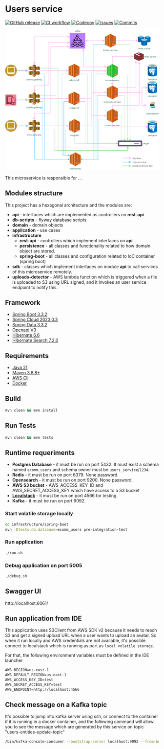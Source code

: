 
# Users service

[![GitHub release](https://img.shields.io/github/release/sjexpos/ecomm-users-service.svg?style=plastic)](https://github.com/sjexpos/ecomm-users-service/releases/latest)
[![CI workflow](https://img.shields.io/github/actions/workflow/status/sjexpos/ecomm-users-service/ci.yaml?branch=main&label=ci&logo=github&style=plastic)](https://github.com/sjexpos/ecomm-users-service/actions?workflow=CI)
[![Codecov](https://img.shields.io/codecov/c/github/sjexpos/ecomm-users-service?logo=codecov&style=plastic)](https://codecov.io/gh/sjexpos/ecomm-users-service)
[![Issues](https://img.shields.io/github/issues-search/sjexpos/ecomm-users-service?query=is%3Aopen&label=issues&style=plastic)](https://github.com/sjexpos/ecomm-users-service/issues)
[![Commits](https://img.shields.io/github/last-commit/sjexpos/ecomm-users-service?logo=github&style=plastic)](https://github.com/sjexpos/ecomm-users-service/commits)

![](docs/images/arch-users.png)

This microservice is responsible for ...


## Modules structure

This project has a hexagonal architecture and the modules are:

* **api** - interfaces which are implemented as controllers on **rest-api**
* **db-scripts** - flyway database scripts
* **domain** - domain objects
* **application** - use cases
* **infrastructure**
   * **rest-api** - controllers which implement interfaces on **api**
   * **persistence** - all classes and functionality related to how domain object are stored.
   * **spring-boot** - all classes and configuration related to IoC container (spring boot)
* **sdk** - classes which implement interfaces on module **api** to call services of this microservice remotely.
* **uploads-detector** - AWS lambda function which is triggered when a file is uploaded to S3 using URL signed, and it invokes an user service endpoint to notify this.

## Framework

* [Spring Boot 3.3.2](https://spring.io/projects/spring-boot/)
* [Spring Cloud 2023.0.3](https://spring.io/projects/spring-cloud)
* [Spring Data 3.3.2](https://spring.io/projects/spring-data)
* [Openapi V3](https://swagger.io/specification/)
* [Hibernate 6.6](https://hibernate.org/orm/)
* [Hibernate Search 7.2.0](https://hibernate.org/search/)

## Requirements

* [Java 21](https://openjdk.org/install/)
* [Maven 3.8.8+](https://maven.apache.org/download.cgi)
* [AWS Cli](https://aws.amazon.com/es/cli/)
* [Docker](https://www.docker.com/)

## Build

```bash
mvn clean && mvn install
```

## Run Tests
```bash
mvn clean && mvn tests
```

## Runtime requeriments

* **Postgres Database** - it must be run on port 5432. It must exist a schema named `ecomm_users` and schema owner must be `users_service`/`1234`.
* **Redis** - it must be run on port 6379. None password.
* **Opensearch** - it must be run on port 9200. None password.
* **AWS S3 bucket** - AWS_ACCESS_KEY_ID and AWS_SECRET_ACCESS_KEY which have access to a S3 bucket
* **[Localstack](https://github.com/localstack/localstack)** - it must be run on port 4566 for testing.
* **Kafka** - it must be run on port 9092.

### Start volatile storage locally

```bash
cd infrastructure/spring-boot
mvn -Dtests.db.database=ecomm_users pre-integration-test
```

### Run application
```bash
./run.sh
```

### Debug application on port 5005
```bash
./debug.sh
```

## Swagger UI

http://localhost:6061/


## Run application from IDE

This application uses S3Client from AWS SDK v2 because it needs to reach S3 and get a signed upload URL when a user wants to upload an avatar. So when it run locally and AWS credentials are not available, it's possible connect to localstack which is running as part as `local volatile storage`.

For that, the following environment variables must be defined in the IDE launcher
```
AWS_REGION=us-east-1
AWS_DEFAULT_REGION=us-east-1
AWS_ACCESS_KEY_ID=test
AWS_SECRET_ACCESS_KEY=test
AWS_ENDPOINT=http://localhost:4566
```


## Check message on a Kafka topic

It's possible to jump into kafka server using ssh, or connect to the container if it is running in a docker container,
and the following command will allow you to see the message which are generated by this service on topic "users-entities-update-topic"

```bash
/bin/kafka-console-consumer --bootstrap-server localhost:9092 --from-beginning --topic users-entities-update-topic
```
